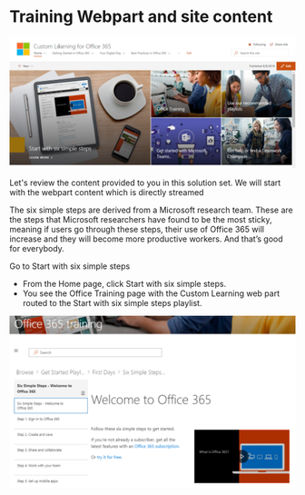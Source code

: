 # Training Webpart and site content

![Six Simple Steps](media/clo365homepage.png)

Let's review the content provided to you in this solution set.  We will start with the webpart content which is directly streamed 




The six simple steps are derived from a Microsoft research team. These are the steps that Microsoft researchers have found to be the most sticky, meaning if users go through these steps, their use of Office 365 will increase and they will become more productive workers. And that’s good for everybody.

Go to Start with six simple steps
- From the Home page, click Start with six simple steps. 
- You see the Office Training page with the Custom Learning web part routed to the Start with six simple steps playlist.  

![Six Steps Playlist](media/clo365sixsteps.png)

